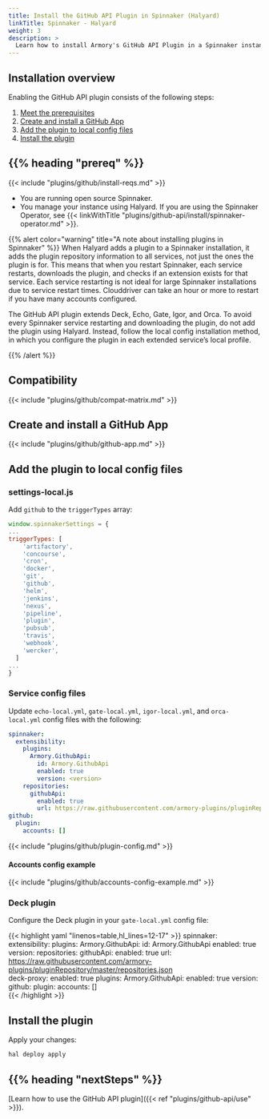 ```yaml
---
title: Install the GitHub API Plugin in Spinnaker (Halyard)
linkTitle: Spinnaker - Halyard
weight: 3
description: >
  Learn how to install Armory's GitHub API Plugin in a Spinnaker instance managed by Halyard. The GitHub API enables your app developers to trigger a Spinnaker pipeline from a GitHub workflow.
---
```


## Installation overview

Enabling the GitHub API plugin consists of the following steps:

1. [Meet the prerequisites](#before-you-begin)
1. [Create and install a GitHub App](#create-and-install-a-github-app)
1. [Add the plugin to local config files](#add-the-plugin-to-local-config-files)
1. [Install the plugin](#install-the-plugin)

## {{% heading "prereq" %}}

{{< include "plugins/github/install-reqs.md" >}}
* You are running open source Spinnaker.
* You manage your instance using Halyard. If you are using the Spinnaker Operator, see {{< linkWithTitle "plugins/github-api/install/spinnaker-operator.md" >}}.

{{% alert color="warning" title="A note about installing plugins in Spinnaker" %}}
When Halyard adds a plugin to a Spinnaker installation, it adds the plugin repository information to all services, not just the ones the plugin is for. This means that when you restart Spinnaker, each service restarts, downloads the plugin, and checks if an extension exists for that service. Each service restarting is not ideal for large Spinnaker installations due to service restart times. Clouddriver can take an hour or more to restart if you have many accounts configured.

The GitHub API plugin extends Deck, Echo, Gate, Igor, and Orca. To avoid every Spinnaker service restarting and downloading the plugin, do not add the plugin using Halyard. Instead, follow the local config installation method, in which you configure the plugin in each extended service’s local profile.

{{% /alert %}}

## Compatibility

{{< include "plugins/github/compat-matrix.md" >}}

## Create and install a GitHub App

{{< include "plugins/github/github-app.md" >}}

## Add the plugin to local config files

### settings-local.js

Add `github` to the `triggerTypes` array: 

```js
window.spinnakerSettings = {
...
triggerTypes: [
    'artifactory',
    'concourse',
    'cron',
    'docker',
    'git',
    'github',
    'helm',
    'jenkins',
    'nexus',
    'pipeline',
    'plugin',
    'pubsub',
    'travis',
    'webhook',
    'wercker',
  ]
...
}
```

### Service config files

Update `echo-local.yml`, `gate-local.yml`, `igor-local.yml`, and `orca-local.yml` config files with the following:

```yaml
spinnaker:
  extensibility:
    plugins:
      Armory.GithubApi:
        id: Armory.GithubApi
        enabled: true
        version: <version>
    repositories:
      githubApi:
        enabled: true
        url: https://raw.githubusercontent.com/armory-plugins/pluginRepository/master/repositories.json
github:
  plugin:
    accounts: []
```


{{< include "plugins/github/plugin-config.md" >}}


#### Accounts config example

{{< include "plugins/github/accounts-config-example.md" >}}


### Deck plugin

Configure the Deck plugin in your `gate-local.yml` config file:

{{< highlight yaml "linenos=table,hl_lines=12-17" >}}
spinnaker:
  extensibility:
    plugins:
      Armory.GithubApi:
        id: Armory.GithubApi
        enabled: true
        version: <version>
    repositories:
      githubApi:
        enabled: true
        url: https://raw.githubusercontent.com/armory-plugins/pluginRepository/master/repositories.json  
    deck-proxy:
      enabled: true
      plugins:
         Armory.GithubApi:
            enabled: true
            version: <version>
github:
  plugin:
    accounts: []   
{{< /highlight >}}

## Install the plugin

Apply your changes:

```bash
hal deploy apply
```

## {{% heading "nextSteps" %}}

[Learn how to use the GitHub API plugin]({{< ref "plugins/github-api/use" >}}).